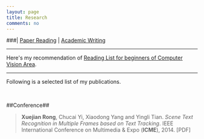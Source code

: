 ```yaml
---
layout: page
title: Research
comments: no
---
```


###| [Paper Reading](/research/paper-reading) | [Academic Writing](/research/academic-writing)

----------

Here's my recommendation of [Reading List for beginners of Computer Vision Area](/research/readinglist).

----------

Following is a selected list of my publications.

<br>

##Conference##

>**Xuejian Rong**, Chucai Yi, Xiaodong Yang and Yingli Tian. *Scene Text Recognition in Multiple Frames based on Text Tracking*. IEEE International Conference on Multimedia & Expo (**ICME**), 2014. [PDF]
